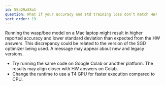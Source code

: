 ```yaml
---
id: 55a29a88a1
question: What if your accuracy and std training loss don’t match HW?
sort_order: 19
---
```


Running the wasp/bee model on a Mac laptop might result in higher reported accuracy and lower standard deviation than expected from the HW answers. This discrepancy could be related to the version of the SGD optimizer being used. A message may appear about new and legacy versions.

- Try running the same code on Google Colab or another platform. The results may align closer with HW answers on Colab.
- Change the runtime to use a T4 GPU for faster execution compared to CPU.